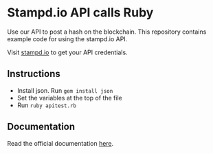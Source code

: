 # Stampd.io API calls Ruby

Use our API to post a hash on the blockchain. This repository contains example code for using the stampd.io API.

Visit [stampd.io](https;//stampd.io) to get your API credentials.

## Instructions

- Install json. Run `gem install json`
- Set the variables at the top of the file
- Run `ruby apitest.rb`

## Documentation

Read the official documentation [here](https://stampd.io/api_reference/).